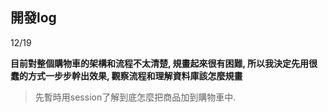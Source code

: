 
## 開發log <br>
12/19

**目前對整個購物車的架構和流程不太清楚, 規畫起來很有困難, 所以我決定先用很蠢的方式一步步幹出效果, 觀察流程和理解資料庫該怎麼規畫**

> 先暫時用session了解到底怎麼把商品加到購物車中.
